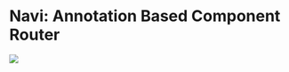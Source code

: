 # Navi: Annotation Based Component Router

[![](https://travis-ci.com/yanglifan/navi.svg?branch=master)](https://travis-ci.com/yanglifan/navi)